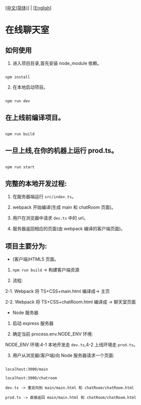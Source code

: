   [<a href="README.md">中文(简体)</a>] | [<a href="README_EN.md">English</a>]

# 在线聊天室

## 如何使用

1. 进入项目目录,首先安装 node_module 依赖。

```

npm install

```

2. 在本地启动项目。

```

npm run dev

```

## 在上线前编译项目。

```

npm run build

```

## 一旦上线,在你的机器上运行 prod.ts。

```

npm run start

```

## 完整的本地开发过程:

1. 在服务器端运行 `src/index.ts`。

2. webpack 开始编译(生成 main 和 chatRoom 页面)。

3. 用户在浏览器中请求 `dev.ts` 中的 url。

4. 服务器返回相应的页面(由 webpack 编译的客户端页面)。

## 项目主要分为:

- (客户端)HTML5 页面。

1. `npm run build` -> 构建客户端资源

2. 流程:

2-1. Webpack 将 TS+CSS+main.html 编译成-> 主页

2-2. Webpack 将 TS+CSS+chatRoom.html 编译成 -> 聊天室页面

- Node 服务器

1. 启动 express 服务器

2. 确定当前 process.env.NODE_ENV 环境:

NODE_ENV 环境:4-1 本地开发走 `dev.ts`,4-2 上线环境走 `prod.ts`。

3. 用户从浏览器(客户端)向 Node 服务器请求一个页面:

```

localhost:3000/main

localhost:3000/chatroom

dev.ts -> 重定向到 main/main.html 和 chatRoom/chatRoom.html

prod.ts -> 直接返回 main/main.html 和 chatRoom/chatRoom.html

```
